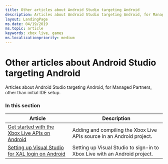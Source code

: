 ```yaml
---
title: Other articles about Android Studio targeting Android
description: Articles about Android Studio targeting Android, for Managed Partners, other than initial IDE setup.
layout: LandingPage
ms.date: 04/19/2019
ms.topic: article
keywords: xbox live, games
ms.localizationpriority: medium
---
```


# Other articles about Android Studio targeting Android

Articles about Android Studio targeting Android, for Managed Partners, other than initial IDE setup.


### In this section

| Article | Description |
|---------|-------------|
| [Get started with the Xbox Live APIs on Android](../../../../../get-started-with-ios-android/android-get-started-with-xsapi.md) | Adding and compiling the Xbox Live APIs source in an Android project. |
| [Setting up Visual Studio for XAL login on Android](../../../../../using-xbox-live/auth/android-xal.md) | Setting up Visual Studio to sign-in to Xbox Live with an Android project. |
